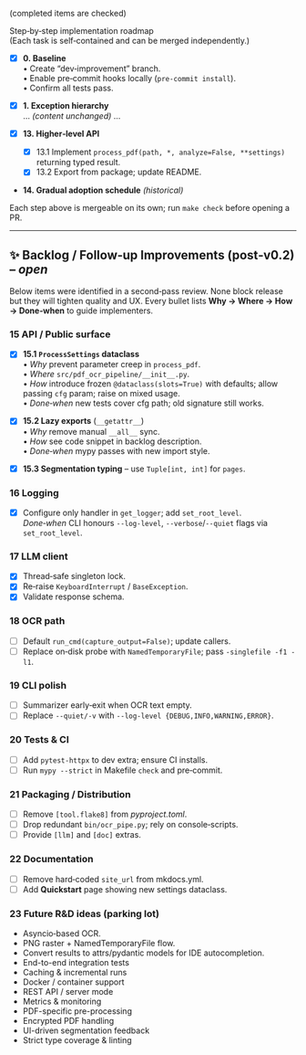 (completed items are checked)  

Step‑by‑step implementation roadmap  
(Each task is self‑contained and can be merged independently.)

- [x] **0. Baseline**  
  • Create “dev‑improvement” branch.  
  • Enable pre‑commit hooks locally (`pre-commit install`).  
  • Confirm all tests pass.

- [x] **1. Exception hierarchy**  
  … *(content unchanged)* …

- [x] **13. Higher‑level API**  
  - [x] 13.1 Implement `process_pdf(path, *, analyze=False, **settings)` returning typed result.  
  - [x] 13.2 Export from package; update README.

- **14. Gradual adoption schedule** *(historical)*

Each step above is mergeable on its own; run `make check` before opening a PR.

-------------------------------------------------------------------

## ✨ Backlog / Follow‑up Improvements (post‑v0.2) – *open*

Below items were identified in a second‑pass review.  None block release but
they will tighten quality and UX.  Every bullet lists **Why → Where → How →
Done‑when** to guide implementers.

### 15 API / Public surface

- [x] **15.1 `ProcessSettings` dataclass**  
  • *Why* prevent parameter creep in `process_pdf`.  
  • *Where* `src/pdf_ocr_pipeline/__init__.py`.  
  • *How* introduce frozen `@dataclass(slots=True)` with defaults; allow passing
    `cfg` param; raise on mixed usage.  
  • *Done‑when* new tests cover cfg path; old signature still works.

- [x] **15.2 Lazy exports** (`__getattr__`)  
  • *Why* remove manual `__all__` sync.  
  • *How* see code snippet in backlog description.  
  • *Done‑when* mypy passes with new import style.

- [x] **15.3 Segmentation typing** – use `Tuple[int, int]` for `pages`.

### 16 Logging

- [x] Configure only handler in `get_logger`; add `set_root_level`.  
  *Done‑when* CLI honours `--log-level`, `--verbose`/`--quiet` flags via `set_root_level`.

### 17 LLM client

- [x] Thread‑safe singleton lock.  
- [x] Re‑raise `KeyboardInterrupt` / `BaseException`.  
- [x] Validate response schema.

### 18 OCR path

- [ ] Default `run_cmd(capture_output=False)`; update callers.  
- [ ] Replace on‑disk probe with `NamedTemporaryFile`; pass `-singlefile -f1 -l1`.

### 19 CLI polish

- [ ] Summarizer early‑exit when OCR text empty.  
- [ ] Replace `--quiet/‑v` with `--log-level {DEBUG,INFO,WARNING,ERROR}`.

### 20 Tests & CI

- [ ] Add `pytest‑httpx` to dev extra; ensure CI installs.  
- [ ] Run `mypy --strict` in Makefile `check` and pre‑commit.

### 21 Packaging / Distribution

- [ ] Remove `[tool.flake8]` from *pyproject.toml*.  
- [ ] Drop redundant `bin/ocr_pipe.py`; rely on console‑scripts.  
- [ ] Provide `[llm]` and `[doc]` extras.

### 22 Documentation

- [ ] Remove hard‑coded `site_url` from mkdocs.yml.  
- [ ] Add **Quickstart** page showing new settings dataclass.

### 23 Future R&D ideas (parking lot)

- Asyncio‑based OCR.  
- PNG raster + NamedTemporaryFile flow.  
- Convert results to attrs/pydantic models for IDE autocompletion.  
- End-to-end integration tests  
- Caching & incremental runs  
- Docker / container support  
- REST API / server mode  
- Metrics & monitoring  
- PDF-specific pre-processing  
- Encrypted PDF handling  
- UI-driven segmentation feedback  
- Strict type coverage & linting  
